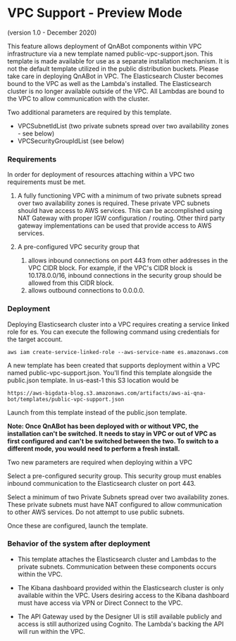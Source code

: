 # VPC Support - Preview Mode
(version 1.0 - December 2020)

This feature allows deployment of QnABot components within VPC infrastructure via a new template named public-vpc-support.json.
This template is made available for use as a separate installation mechanism. It is not the default template utilized in the
public distribution buckets. Please take care in deploying QnABot in VPC. The Elasticsearch Cluster
becomes bound to the VPC as well as the Lambda's installed. The Elasticsearch cluster is no longer available
outside of the VPC. All Lambdas are bound to the VPC to allow communication with the cluster. 

Two additional parameters are required by this template.

- VPCSubnetIdList (two private subnets spread over two availability zones - see below)
- VPCSecurityGroupIdList (see below)

### Requirements

In order for deployment of resources attaching within a VPC two requirements
must be met.

1) A fully functioning VPC with a minimum of two private subnets spread over two availability zones is required. 
   These private VPC subnets should have access to AWS services. This can be accomplished using NAT Gateway with proper IGW 
   configuration / routing. Other third party gateway implementations can be used that provide access to AWS services. 
   
2) A pre-configured VPC security group that 
    1) allows inbound connections on port 443 from other addresses in the VPC CIDR block. For example,
       if the VPC's CIDR block is 10.178.0.0/16, inbound connections in the security
       group should be allowed from this CIDR block.
    2) allows outbound connections to 0.0.0.0.
   
### Deployment
Deploying Elasticsearch cluster into a VPC requires creating a service linked role for es. You can execute the following command
using credentials for the target account.

```
aws iam create-service-linked-role --aws-service-name es.amazonaws.com
```
A new template has been created that supports deployment within a VPC named public-vpc-support.json. You'll find this template
alongside the public.json template. In us-east-1 this S3 location would be
```
https://aws-bigdata-blog.s3.amazonaws.com/artifacts/aws-ai-qna-bot/templates/public-vpc-support.json
```
Launch from this template instead of the public.json template. 

**Note: Once QnABot has been deployed with or without VPC, the installation can't be switched. It needs
to stay in VPC or out of VPC as first configured and can't be switched between the two. 
To switch to a different mode, you would need to perform a fresh install.**

Two new parameters are required when deploying within a VPC

Select a pre-configured security group. This security group must enables inbound communication to 
the Elasticsearch cluster on port 443. 

Select a minimum of two Private Subnets spread over two availability zones. These private
subnets must have NAT configured to allow communication to other AWS services. Do not
attempt to use public subnets.

Once these are configured, launch the template.

### Behavior of the system after deployment

* This template attaches the Elasticsearch cluster and Lambdas to the private subnets. Communication
between these components occurs within the VPC.

* The Kibana dashboard provided within the Elasticsearch cluster is only available
within the VPC. Users desiring access to the Kibana dashboard must have access via
VPN or Direct Connect to the VPC. 

* The API Gateway used by the Designer UI is still available publicly and access is
still authorized using Cognito. The Lambda's backing the API will run within the VPC.
